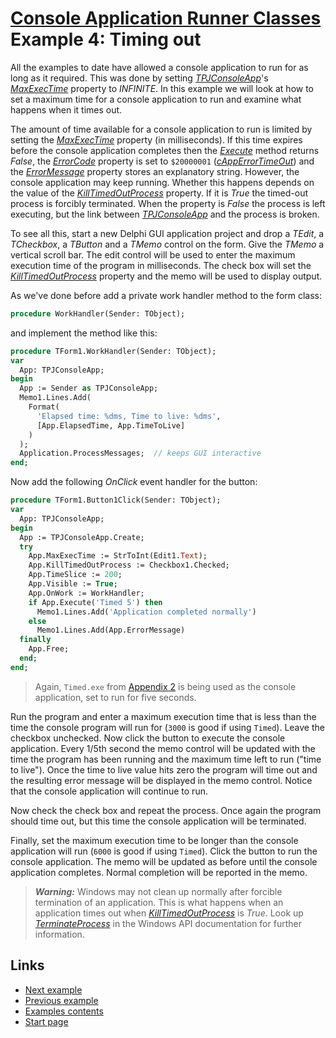 # [Console Application Runner Classes](../../ConsoleApp.md) Example 4: Timing out

All the examples to date have allowed a console application to run for as long as it required. This was done by setting [_TPJConsoleApp_](../API/TPJConsoleApp.md)'s [_MaxExecTime_](../API/TPJCustomConsoleApp-MaxExecTime.md) property to _INFINITE_. In this example we will look at how to set a maximum time for a console application to run and examine what happens when it times out.

The amount of time available for a console application to run is limited by setting the [_MaxExecTime_](../API/TPJCustomConsoleApp-MaxExecTime.md) property (in milliseconds). If this time expires before the console application completes then the [_Execute_](../API/TPJCustomConsoleApp-Execute.md) method returns _False_, the [_ErrorCode_](../API/TPJCustomConsoleApp-ErrorCode.md) property is set to `$20000001` ([_cAppErrorTimeOut_](../API/Constants.md#cAppErrorTimeOut)) and the [_ErrorMessage_](../API/TPJCustomConsoleApp-ErrorMessage.md) property stores an explanatory string. However, the console application may keep running. Whether this happens depends on the value of the [_KillTimedOutProcess_](../API/TPJCustomConsoleApp-KillTimedOutProcess.md) property. If it is _True_ the timed-out process is forcibly terminated. When the property is _False_ the process is left executing, but the link between [_TPJConsoleApp_](../API/TPJConsoleApp.md) and the process is broken.

To see all this, start a new Delphi GUI application project and drop a _TEdit_, a _TCheckbox_, a _TButton_ and a _TMemo_ control on the form. Give the _TMemo_ a vertical scroll bar. The edit control will be used to enter the maximum execution time of the program in milliseconds. The check box will set the [_KillTimedOutProcess_](../API/TPJCustomConsoleApp-KillTimedOutProcess.md) property and the memo will be used to display output.

As we've done before add a private work handler method to the form class:

```pascal
procedure WorkHandler(Sender: TObject);
```

and implement the method like this:

```pascal
procedure TForm1.WorkHandler(Sender: TObject);
var
  App: TPJConsoleApp;
begin
  App := Sender as TPJConsoleApp;
  Memo1.Lines.Add(
    Format(
      'Elapsed time: %dms, Time to live: %dms',
      [App.ElapsedTime, App.TimeToLive]
    )
  );
  Application.ProcessMessages;  // keeps GUI interactive
end;
```

Now add the following _OnClick_ event handler for the button:

```pascal
procedure TForm1.Button1Click(Sender: TObject);
var
  App: TPJConsoleApp;
begin
  App := TPJConsoleApp.Create;
  try
    App.MaxExecTime := StrToInt(Edit1.Text);
    App.KillTimedOutProcess := Checkbox1.Checked;
    App.TimeSlice := 200;
    App.Visible := True;
    App.OnWork := WorkHandler;
    if App.Execute('Timed 5') then
      Memo1.Lines.Add('Application completed normally')
    else
      Memo1.Lines.Add(App.ErrorMessage)
  finally
    App.Free;
  end;
end;
```

> Again, `Timed.exe` from [Appendix 2](../Appendices/Appendix2.md) is being used as the console application, set to run for five seconds.

Run the program and enter a maximum execution time that is less than the time the console program will run for (`3000` is good if using `Timed`). Leave the checkbox unchecked. Now click the button to execute the console application. Every 1/5th second the memo control will be updated with the time the program has been running and the maximum time left to run ("time to live"). Once the time to live value hits zero the program will time out and the resulting error message will be displayed in the memo control. Notice that the console application will continue to run.

Now check the check box and repeat the process. Once again the program should time out, but this time the console application will be terminated.

Finally, set the maximum execution time to be longer than the console application will run (`6000` is good if using `Timed`). Click the button to run the console application. The memo will be updated as before until the console application completes. Normal completion will be reported in the memo.

> ***Warning:*** Windows may not clean up normally after forcible termination of an application. This is what happens when an application times out when [_KillTimedOutProcess_](../API/TPJCustomConsoleApp-KillTimedOutProcess.md) is _True_. Look up [_TerminateProcess_](http://msdn.microsoft.com/en-us/library/ms686714.aspx) in the Windows API documentation for further information.

## Links

* [Next example](./Example5.md)
* [Previous example](./Example3.md)
* [Examples contents](../Examples.md)
* [Start page](../../ConsoleApp.md)
